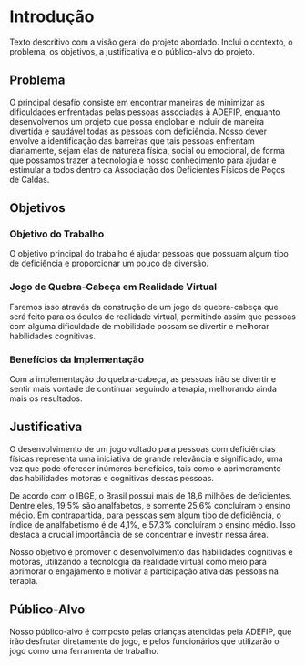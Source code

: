 # Introdução

Texto descritivo com a visão geral do projeto abordado. Inclui o contexto, o problema, os objetivos, a justificativa e o público-alvo do projeto.

## Problema
O principal desafio consiste em encontrar maneiras de minimizar as dificuldades enfrentadas pelas pessoas associadas à ADEFIP, enquanto desenvolvemos um projeto que possa englobar e incluir de maneira divertida e saudável todas as pessoas com deficiência. Nosso dever envolve a identificação das barreiras que tais pessoas enfrentam diariamente, sejam elas de natureza física, social ou emocional, de forma que possamos trazer a tecnologia e nosso conhecimento para ajudar e estimular a todos dentro da Associação dos Deficientes Físicos de Poços de Caldas.

## Objetivos

### Objetivo do Trabalho

O objetivo principal do trabalho é ajudar pessoas que possuam algum tipo de deficiência e proporcionar um pouco de diversão.

### Jogo de Quebra-Cabeça em Realidade Virtual

Faremos isso através da construção de um jogo de quebra-cabeça que será feito para os óculos de realidade virtual, permitindo assim que pessoas com alguma dificuldade de mobilidade possam se divertir e melhorar habilidades cognitivas.

### Benefícios da Implementação

Com a implementação do quebra-cabeça, as pessoas irão se divertir e sentir mais vontade de continuar seguindo a terapia, melhorando ainda mais os resultados.

## Justificativa

O desenvolvimento de um jogo voltado para pessoas com deficiências físicas representa uma iniciativa de grande relevância e significado, uma vez que pode oferecer inúmeros benefícios, tais como o aprimoramento das habilidades motoras e cognitivas dessas pessoas.

De acordo com o IBGE, o Brasil possui mais de 18,6 milhões de deficientes. Dentre eles, 19,5% são analfabetos, e somente 25,6% concluíram o ensino médio. Em contrapartida, para pessoas sem algum tipo de deficiência, o índice de analfabetismo é de 4,1%, e 57,3% concluíram o ensino médio. Isso destaca a crucial importância de se concentrar e investir nessa área.

Nosso objetivo é promover o desenvolvimento das habilidades cognitivas e motoras, utilizando a tecnologia da realidade virtual como meio para aprimorar o engajamento e motivar a participação ativa das pessoas na terapia.

## Público-Alvo

Nosso público-alvo é composto pelas crianças atendidas pela ADEFIP, que irão desfrutar diretamente do jogo, e pelos funcionários que utilizarão o jogo como uma ferramenta de trabalho.
